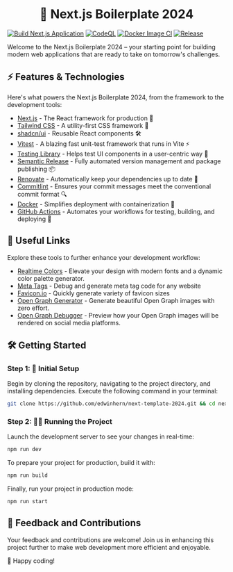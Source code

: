 <h1 align="center">
 🚀 Next.js Boilerplate 2024
</h1>

[![Build Next.js Application](https://github.com/edwinhern/next-template-2024/actions/workflows/build.yml/badge.svg?branch=main)](https://github.com/edwinhern/next-template-2024/actions/workflows/build.yml)
[![CodeQL](https://github.com/edwinhern/next-template-2024/actions/workflows/github-code-scanning/codeql/badge.svg?branch=main)](https://github.com/edwinhern/next-template-2024/actions/workflows/github-code-scanning/codeql)
[![Docker Image CI](https://github.com/edwinhern/next-template-2024/actions/workflows/docker-image.yml/badge.svg?branch=main)](https://github.com/edwinhern/next-template-2024/actions/workflows/docker-image.yml)
[![Release](https://github.com/edwinhern/next-template-2024/actions/workflows/release.yml/badge.svg?branch=main)](https://github.com/edwinhern/next-template-2024/actions/workflows/release.yml)

Welcome to the Next.js Boilerplate 2024 – your starting point for building modern web applications that are ready to take on tomorrow's challenges.

## ⚡ Features & Technologies

Here's what powers the Next.js Boilerplate 2024, from the framework to the development tools:

- [Next.js](https://www.nextjs.org/) - The React framework for production 🚀
- [Tailwind CSS](https://tailwindcss.com/) - A utility-first CSS framework 🎨
- [shadcn/ui](https://ui.shadcn.com/) - Reusable React components 🛠
- [Vitest](https://vitest.dev/) - A blazing fast unit-test framework that runs in Vite ⚡
- [Testing Library](https://testing-library.com/) - Helps test UI components in a user-centric way 🧪
- [Semantic Release](https://semantic-release.gitbook.io/semantic-release/) - Fully automated version management and package publishing 📦
- [Renovate](https://www.whitesourcesoftware.com/free-developer-tools/renovate/) - Automatically keep your dependencies up to date 🔄
- [Commitlint](https://commitlint.js.org/) - Ensures your commit messages meet the conventional commit format 🔍
- [Docker](https://www.docker.com/) - Simplifies deployment with containerization 🐳
- [GitHub Actions](https://github.com/features/actions) - Automates your workflows for testing, building, and deploying 🚀

## 🌟 Useful Links

Explore these tools to further enhance your development workflow:

- [Realtime Colors](https://www.realtimecolors.com) - Elevate your design with modern fonts and a dynamic color palette generator.
- [Meta Tags](https://metatags.io) - Debug and generate meta tag code for any website
- [Favicon.io](https://favicon.io/favicon-converter/) - Quickly generate variety of favicon sizes
- [Open Graph Generator](https://imgsrc.io/) - Generate beautiful Open Graph images with zero effort.
- [Open Graph Debugger](https://imgsrc.io/tools/open-graph-debugger) - Preview how your Open Graph images will be rendered on social media platforms.

## 🛠️ Getting Started

### Step 1: 🚀 Initial Setup

Begin by cloning the repository, navigating to the project directory, and installing dependencies. Execute the following command in your terminal:

```bash
git clone https://github.com/edwinhern/next-template-2024.git && cd next-template-2024 && npm ci
```

### Step 2: 🏃‍♂️ Running the Project

Launch the development server to see your changes in real-time:

```bash
npm run dev
```

To prepare your project for production, build it with:

```bash
npm run build
```

Finally, run your project in production mode:

```bash
npm run start
```

## 🤝 Feedback and Contributions

Your feedback and contributions are welcome! Join us in enhancing this project further to make web development more efficient and enjoyable.

🎉 Happy coding!
